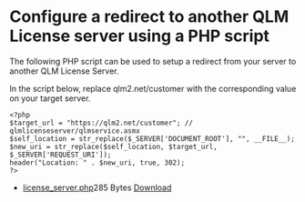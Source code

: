 # Configure a redirect to another QLM License server using a PHP script

The following PHP script can be used to setup a redirect from your server to another QLM License Server.

In the script below, replace qlm2.net/customer with the corresponding value on your target server.

```
<?php
$target_url = "https://qlm2.net/customer"; // qlmlicenseserver/qlmservice.asmx
$self_location = str_replace($_SERVER['DOCUMENT_ROOT'], "", __FILE__);
$new_uri = str_replace($self_location, $target_url, $_SERVER['REQUEST_URI']);
header("Location: " . $new_uri, true, 302);
?>
```

* [license\_server.php](https://support.soraco.co/hc/en-us/article\_attachments/4409172613780)285 Bytes [Download](https://support.soraco.co/hc/en-us/article\_attachments/4409172613780)
